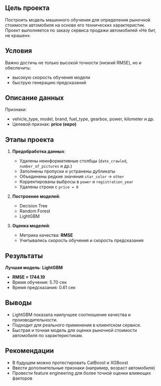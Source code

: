 ## Цель проекта
Построить модель машинного обучения для определения рыночной стоимости автомобиля на основе его технических характеристик.  
Проект выполняется по заказу сервиса продажи автомобилей «Не бит, не крашен».

## Условия
Важно достичь не только высокой точности (низкий RMSE), но и обеспечить:
- высокую скорость обучения модели
- быструю генерацию предсказаний

## Описание данных
Признаки:
- vehicle_type, model, brand, fuel_type, gearbox, power, kilometer и др.
- Целевой признак: **price (евро)**

## Этапы проекта

1. **Предобработка данных**:
   - Удалены неинформативные столбцы (`date_crawled`, `number_of_pictures` и др.)
   - Заполнены пропуски и устранены дубликаты
   - Объединены редкие значения `star_color` → `other`
   - Корректированы выбросы в `power` и `registration_year`
   - Удалены строки с `price = 0`

2. **Построение моделей**:
   - Decision Tree
   - Random Forest
   - LightGBM

3. **Оценка моделей**:
   - Метрика качества: **RMSE**
   - Учитывались скорость обучения и скорость предсказания

## Результаты

**Лучшая модель**: **LightGBM**
- **RMSE = 1744.19**
- Время обучения: 5.70 сек
- Время предсказания: 0.61 сек

## Выводы

- LightGBM показала наилучшее соотношение качества и производительности.
- Подходит для реального применения в клиентском сервисе.
- Быстрая и точная модель для оценки рыночной стоимости автомобиля по характеристикам.

## Рекомендации

- В будущем можно протестировать CatBoost и XGBoost
- Ввести дополнительные признаки (например, возраст автомобиля)
- Провести feature engineering для более точной оценки влияющих факторов
